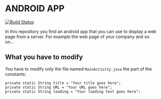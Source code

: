 # ANDROID APP #

[![Build Status](https://travis-ci.org/itjustworksteam/android-app.svg?branch=master)](https://travis-ci.org/itjustworksteam/android-app)

In this repository you find an android app that you can use to display a web page from a server. For example the web page of your company and so on...

## What you have to modify ##

You have to modify only the file named ```MainActivity.java``` the part of the constants:

```
private static String title = "Your title goes here";
private static String URL = "Your URL goes here";
private static String loading = "Your loading text goes here";
```
